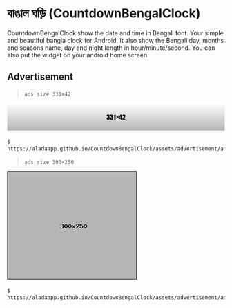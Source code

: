 # বাঙাল ঘড়ি (CountdownBengalClock)
CountdownBengalClock show the date and time in Bengali font. Your simple and beautiful bangla clock for Android. It also show the Bengali day, months and seasons name, day and night length in hour/minute/second. You can also put the widget on your android home screen.

## Advertisement
> `ads size 331×42`
<img src="assets/advertisement/ads/images/placeholder_331x42.jpg">

```
$ https://aladaapp.github.io/CountdownBengalClock/assets/advertisement/ads/ads.html
```
> `ads size 300×250`
<img src="assets/advertisement/ads/images/placeholder_300x250.gif">

```
$ https://aladaapp.github.io/CountdownBengalClock/assets/advertisement/ads/ads_300by250.html
```
